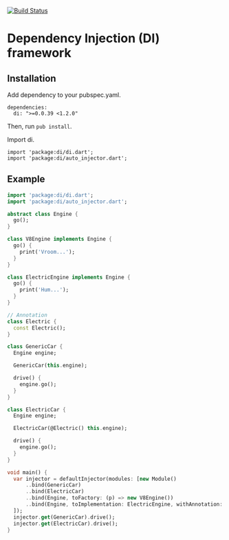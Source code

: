 [![Build Status](https://drone.io/github.com/angular/di.dart/status.png)](https://drone.io/github.com/angular/di.dart/latest)

# Dependency Injection (DI) framework

## Installation

Add dependency to your pubspec.yaml.

    dependencies:
      di: ">=0.0.39 <1.2.0"

Then, run `pub install`.

Import di.

    import 'package:di/di.dart';
    import 'package:di/auto_injector.dart';

## Example

```dart
import 'package:di/di.dart';
import 'package:di/auto_injector.dart';

abstract class Engine {
  go();
}

class V8Engine implements Engine {
  go() {
    print('Vroom...');
  }
}

class ElectricEngine implements Engine {
  go() {
    print('Hum...');
  }
}

// Annotation
class Electric {
  const Electric();
}

class GenericCar {
  Engine engine;

  GenericCar(this.engine);

  drive() {
    engine.go();
  }
}

class ElectricCar {
  Engine engine;

  ElectricCar(@Electric() this.engine);

  drive() {
    engine.go();
  }
}

void main() {
  var injector = defaultInjector(modules: [new Module()
      ..bind(GenericCar)
      ..bind(ElectricCar)
      ..bind(Engine, toFactory: (p) => new V8Engine())
      ..bind(Engine, toImplementation: ElectricEngine, withAnnotation: Electric)
  ]);
  injector.get(GenericCar).drive();
  injector.get(ElectricCar).drive();
}
```

